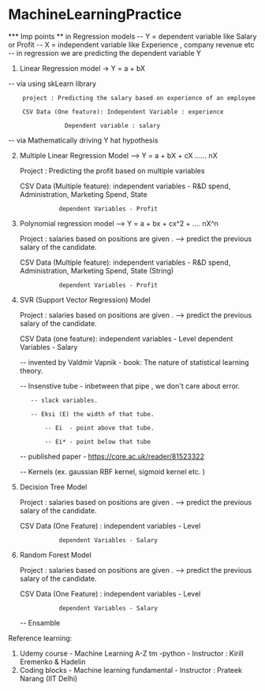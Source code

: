 # MachineLearningPractice


*** Imp points ** in Regression models 
	-- Y = dependent variable  like Salary or Profit 
	-- X  = independent variable like Experience , company revenue etc 
	-- in regression we are predicting the dependent variable Y

  1. Linear Regression model  -> Y = a + bX

  -- via using skLearn library
  		
  		project : Predicting the salary based on experience of an employee
  		
  		CSV Data (One feature): Independent Variable : experience
  					
  					Dependent variable : salary


  -- via Mathematically driving Y hat hypothesis

  2. Multiple Linear Regression Model --> Y = a + bX + cX ...... nX
  		
  		Project : Predicting the profit based on multiple variables 
  		
  		CSV Data (Multiple feature): independent variables - R&D spend, Administration, Marketing Spend, State
  					
  					dependent Variables - Profit

  3. Polynomial regression model --> Y = a + bx + cx^2 + .... nX^n 
  		
  		Project : salaries based on positions are given . -->  predict the previous salary of the candidate.
  		
  		CSV Data (Multiple feature): independent variables - R&D spend, Administration, Marketing Spend, State (String)
  					
  					dependent Variables - Profit


  4. SVR (Support Vector Regression) Model
  		
  		Project : salaries based on positions are given . -->  predict the previous salary of the candidate.
  		
  		CSV Data (one feature): independent variables - Level 
  					dependent Variables - Salary

  		-- invented by Valdmir Vapnik - book: The nature of statistical learning theory.

  		-- Insenstive tube - inbetween that pipe , we don't care about error.

  			-- slack variables.

  			-- Eksi (E) the width of that tube.

  				-- Ei  - point above that tube.

  				-- Ei* - point below that tube

  		-- published paper - https://core.ac.uk/reader/81523322
  		
  		-- Kernels (ex. gaussian RBF kernel, sigmoid kernel etc. )

  5. Decision Tree Model
  		
  		Project : salaries based on positions are given . -->  predict the previous salary of the candidate.
  		
  		CSV Data (One Feature) : independent variables - Level
  					
  					dependent Variables - Salary

  6. Random Forest Model
  		
  		Project : salaries based on positions are given . -->  predict the previous salary of the candidate.
  		
  		CSV Data (One Feature) : independent variables - Level
  					
  					dependent Variables - Salary

  		-- Ensamble 


  Reference learning:

  1. Udemy course - Machine Learning A-Z tm -python  - Instructor : Kirill Eremenko & Hadelin
  2. Coding blocks  - Machine learning fundamental - Instructor : Prateek Narang (IIT Delhi)
